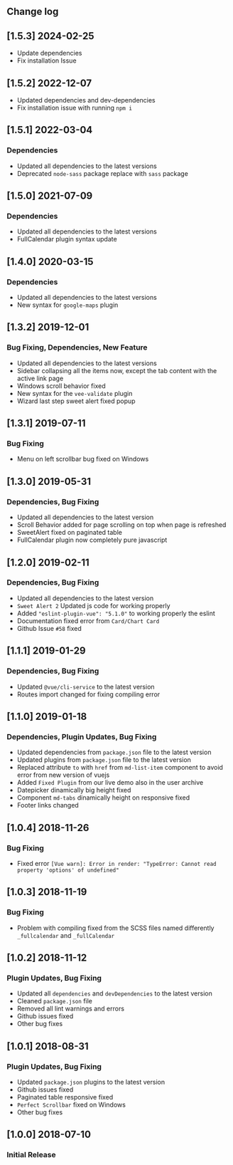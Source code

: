 ## Change log

## [1.5.3] 2024-02-25

- Update dependencies
- Fix installation Issue

## [1.5.2] 2022-12-07

- Updated dependencies and dev-dependencies
- Fix installation issue with running `npm i`

## [1.5.1] 2022-03-04

### Dependencies

- Updated all dependencies to the latest versions
- Deprecated `node-sass` package replace with `sass` package

## [1.5.0] 2021-07-09

### Dependencies

- Updated all dependencies to the latest versions
- FullCalendar plugin syntax update

## [1.4.0] 2020-03-15

### Dependencies

- Updated all dependencies to the latest versions
- New syntax for `google-maps` plugin

## [1.3.2] 2019-12-01

### Bug Fixing, Dependencies, New Feature

- Updated all dependencies to the latest versions
- Sidebar collapsing all the items now, except the tab content with the active link page
- Windows scroll behavior fixed
- New syntax for the `vee-validate` plugin
- Wizard last step sweet alert fixed popup

## [1.3.1] 2019-07-11

### Bug Fixing

- Menu on left scrollbar bug fixed on Windows

## [1.3.0] 2019-05-31

### Dependencies, Bug Fixing

- Updated all dependencies to the latest version
- Scroll Behavior added for page scrolling on top when page is refreshed
- SweetAlert fixed on paginated table
- FullCalendar plugin now completely pure javascript

## [1.2.0] 2019-02-11

### Dependencies, Bug Fixing

- Updated all dependencies to the latest version
- `Sweet Alert 2` Updated js code for working properly
- Added `"eslint-plugin-vue": "5.1.0"` to working properly the eslint
- Documentation fixed error from `Card/Chart Card`
- Github Issue `#58` fixed

## [1.1.1] 2019-01-29

### Dependencies, Bug Fixing

- Updated `@vue/cli-service` to the latest version
- Routes import changed for fixing compiling error

## [1.1.0] 2019-01-18

### Dependencies, Plugin Updates, Bug Fixing

- Updated dependencies from `package.json` file to the latest version
- Updated plugins from `package.json` file to the latest version
- Replaced attribute `to` with `href` from `md-list-item` component to avoid error from new version of vuejs
- Added `Fixed Plugin` from our live demo also in the user archive
- Datepicker dinamically big height fixed
- Component `md-tabs` dinamically height on responsive fixed
- Footer links changed

## [1.0.4] 2018-11-26

### Bug Fixing

- Fixed error `[Vue warn]: Error in render: "TypeError: Cannot read property 'options' of undefined"`

## [1.0.3] 2018-11-19

### Bug Fixing

- Problem with compiling fixed from the SCSS files named differently `_fullcalendar` and `_fullCalendar`

## [1.0.2] 2018-11-12

### Plugin Updates, Bug Fixing

- Updated all `dependencies` and `devDependencies` to the latest version
- Cleaned `package.json` file
- Removed all lint warnings and errors
- Github issues fixed
- Other bug fixes

## [1.0.1] 2018-08-31

### Plugin Updates, Bug Fixing

- Updated `package.json` plugins to the latest version
- Github issues fixed
- Paginated table responsive fixed
- `Perfect Scrollbar` fixed on Windows
- Other bug fixes

## [1.0.0] 2018-07-10

### Initial Release
